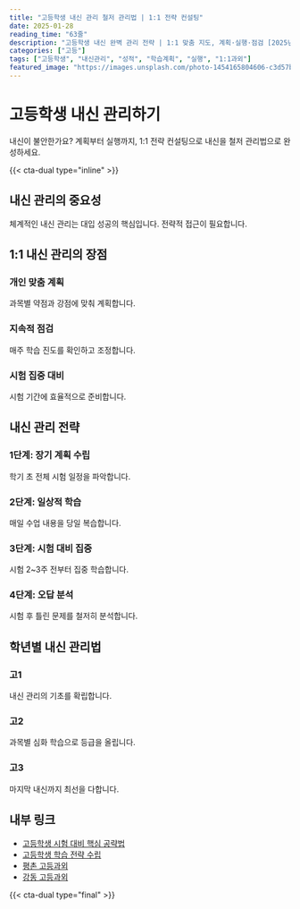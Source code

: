 ```yaml
---
title: "고등학생 내신 관리 철저 관리법 | 1:1 전략 컨설팅"
date: 2025-01-28
reading_time: "63줄"
description: "고등학생 내신 완벽 관리 전략 | 1:1 맞춤 지도, 계획·실행·점검 [2025년]"
categories: ["고등"]
tags: ["고등학생", "내신관리", "성적", "학습계획", "실행", "1:1과외"]
featured_image: "https://images.unsplash.com/photo-1454165804606-c3d57bc86b40?w=1200&h=630&fit=crop"
---
```


# 고등학생 내신 관리하기

내신이 불안한가요? 계획부터 실행까지, 1:1 전략 컨설팅으로 내신을 철저 관리법으로 완성하세요.

{{< cta-dual type="inline" >}}

## 내신 관리의 중요성

체계적인 내신 관리는 대입 성공의 핵심입니다. 전략적 접근이 필요합니다.

## 1:1 내신 관리의 장점

### 개인 맞춤 계획
과목별 약점과 강점에 맞춰 계획합니다.

### 지속적 점검
매주 학습 진도를 확인하고 조정합니다.

### 시험 집중 대비
시험 기간에 효율적으로 준비합니다.

## 내신 관리 전략

### 1단계: 장기 계획 수립
학기 초 전체 시험 일정을 파악합니다.

### 2단계: 일상적 학습
매일 수업 내용을 당일 복습합니다.

### 3단계: 시험 대비 집중
시험 2~3주 전부터 집중 학습합니다.

### 4단계: 오답 분석
시험 후 틀린 문제를 철저히 분석합니다.

## 학년별 내신 관리법

### 고1
내신 관리의 기초를 확립합니다.

### 고2
과목별 심화 학습으로 등급을 올립니다.

### 고3
마지막 내신까지 최선을 다합니다.

## 내부 링크
- [고등학생 시험 대비 핵심 공략법](../../high/high-exam-preparation/)
- [고등학생 학습 전략 수립](../../high/high-study-strategy/)
- [평촌 고등과외](../../local/pyeongchon-high/)
- [강동 고등과외](../../local/gangdong-high/)

{{< cta-dual type="final" >}}
